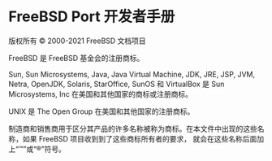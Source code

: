 # FreeBSD Port 开发者手册

版权所有 © 2000-2021 FreeBSD 文档项目

FreeBSD 是 FreeBSD 基金会的注册商标。

Sun, Sun Microsystems, Java, Java Virtual Machine, JDK, JRE, JSP, JVM, Netra, OpenJDK, Solaris, StarOffice, SunOS 和 VirtualBox 是 Sun Microsystems, Inc 在美国和其他国家的商标或注册商标。

UNIX 是 The Open Group 在美国和其他国家的注册商标。

制造商和销售商用于区分其产品的许多名称被称为商标。在本文件中出现的这些名称，如果 FreeBSD 项目收到到了这些商标所有者的要求， 就会在这些名称后面加上“™”或“®”符号。
